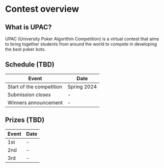 # Contest overview


## What is UPAC?

UPAC (University Poker Algorithm Competition) is a virtual contest that aims to bring together students from around the world to compete in developing the best poker bots.

## Schedule (TBD)

| Event    | Date    | 
| -------- | ------- |
|    Start of the competition      |     Spring 2024    |
|     Submission closes    |     -    |
| Winners announcement    | -    |


## Prizes (TBD)

| Event    | Date    | 
| -------- | ------- |
|    1st      |     -    |
|     2nd    |     -    |
| 3rd    | -    |